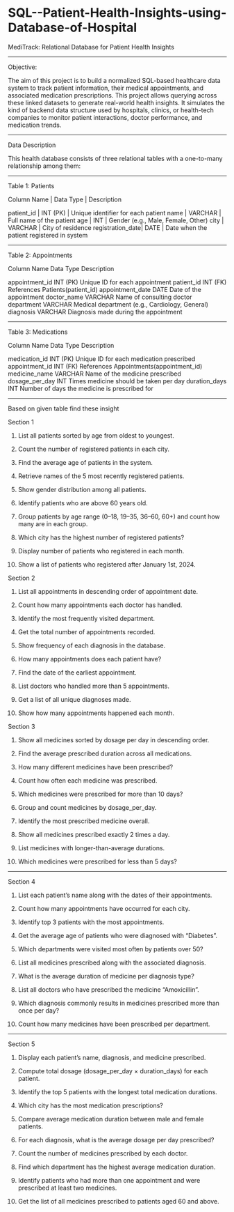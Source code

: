 # SQL--Patient-Health-Insights-using-Database-of-Hospital

MediTrack: Relational Database for Patient Health Insights
________________________________________
Objective:

The aim of this project is to build a normalized SQL-based healthcare data system to track patient information, their medical appointments, and associated medication prescriptions. This project allows querying across these linked datasets to generate real-world health insights. It simulates the kind of backend data structure used by hospitals, clinics, or health-tech companies to monitor patient interactions, doctor performance, and medication trends.

________________________________________
Data Description

This health database consists of three relational tables with a one-to-many relationship among them:
________________________________________
Table 1: Patients

Column Name	     |    Data Type	  |   Description

patient_id	     |   INT (PK)	    |  Unique identifier for each patient
name	           |   VARCHAR	    |   Full name of the patient
age	             |   INT	        |   Gender (e.g., Male, Female, Other)
city	           |   VARCHAR	    |   City of residence
registration_date|	 DATE	        |  Date when the patient registered in system
________________________________________


Table 2: Appointments

Column Name	         Data Type	    Description

appointment_id	     INT (PK)	      Unique ID for each appointment
patient_id	         INT (FK)	      References Patients(patient_id)
appointment_date	   DATE	          Date of the appointment
doctor_name	         VARCHAR	      Name of consulting doctor
department	         VARCHAR	      Medical department (e.g., Cardiology, General)
diagnosis	           VARCHAR	      Diagnosis made during the appointment
________________________________________
Table 3: Medications

Column Name	     Data Type	     Description

medication_id	    INT (PK)	     Unique ID for each medication prescribed
appointment_id	  INT (FK)	     References Appointments(appointment_id)
medicine_name	    VARCHAR	       Name of the medicine prescribed
dosage_per_day	  INT	           Times medicine should be taken per day
duration_days	    INT	           Number of days the medicine is prescribed for
________________________________________

Based on given table find these insight

Section 1

1.	List all patients sorted by age from oldest to youngest.

2.	Count the number of registered patients in each city.

3.	Find the average age of patients in the system.

4.	Retrieve names of the 5 most recently registered patients.

5.	Show gender distribution among all patients.

6.	Identify patients who are above 60 years old.

7.	Group patients by age range (0–18, 19–35, 36–60, 60+) and count how many are in each group.

8.	Which city has the highest number of registered patients?

9.	Display number of patients who registered in each month.

10.	Show a list of patients who registered after January 1st, 2024.

Section 2

1.	List all appointments in descending order of appointment date.

2.	Count how many appointments each doctor has handled.

3.	Identify the most frequently visited department.

4.	Get the total number of appointments recorded.

5.	Show frequency of each diagnosis in the database.

6.	How many appointments does each patient have?

7.	Find the date of the earliest appointment.

8.	List doctors who handled more than 5 appointments.

9.	Get a list of all unique diagnoses made.

10.	Show how many appointments happened each month.

Section 3

1.	Show all medicines sorted by dosage per day in descending order.

2.	Find the average prescribed duration across all medications.

3.	How many different medicines have been prescribed?

4.	Count how often each medicine was prescribed.

5.	Which medicines were prescribed for more than 10 days?

6.	Group and count medicines by dosage_per_day.

7.	Identify the most prescribed medicine overall.

8.	Show all medicines prescribed exactly 2 times a day.

9.	List medicines with longer-than-average durations.

10.	Which medicines were prescribed for less than 5 days?

________________________________________

Section 4

1.	List each patient’s name along with the dates of their appointments.

2.	Count how many appointments have occurred for each city.

3.	Identify top 3 patients with the most appointments.

4.	Get the average age of patients who were diagnosed with “Diabetes”.

5.	Which departments were visited most often by patients over 50?

6.	List all medicines prescribed along with the associated diagnosis.

7.	What is the average duration of medicine per diagnosis type?

8.	List all doctors who have prescribed the medicine “Amoxicillin”.

9.	Which diagnosis commonly results in medicines prescribed more than once per day?

10.	Count how many medicines have been prescribed per department.

________________________________________
Section  5

1.	Display each patient’s name, diagnosis, and medicine prescribed.

2.	Compute total dosage (dosage_per_day × duration_days) for each patient.

3.	Identify the top 5 patients with the longest total medication durations.

4.	Which city has the most medication prescriptions?

5.	Compare average medication duration between male and female patients.

6.	For each diagnosis, what is the average dosage per day prescribed?

7.	Count the number of medicines prescribed by each doctor.

8.	Find which department has the highest average medication duration.

9.	Identify patients who had more than one appointment and were prescribed at least two medicines.

10.	Get the list of all medicines prescribed to patients aged 60 and above.





